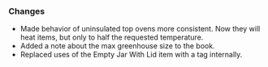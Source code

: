 ### Changes
- Made behavior of uninsulated top ovens more consistent. Now they will heat items, but only to half the requested temperature.
- Added a note about the max greenhouse size to the book.
- Replaced uses of the Empty Jar With Lid item with a tag internally.